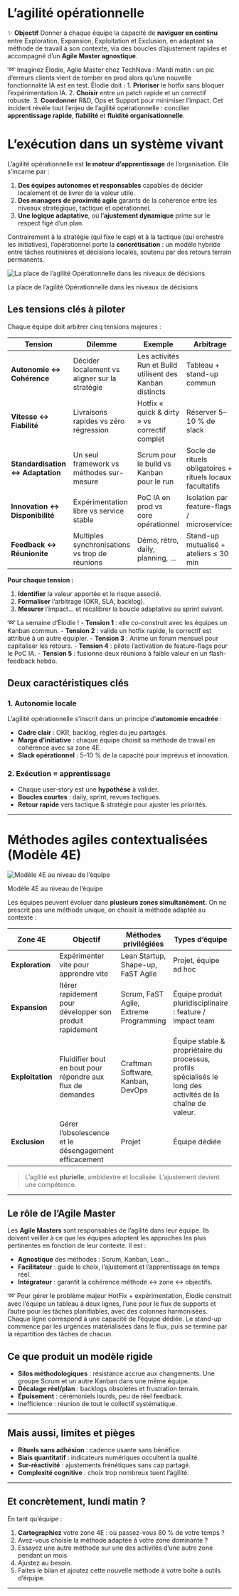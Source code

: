 # L’agilité opérationnelle



✨ **Objectif** Donner à chaque équipe la capacité de **naviguer en continu** entre Exploration, Expansion, Exploitation et Exclusion, en adaptant sa méthode de travail à son contexte, via des boucles d’ajustement rapides et accompagné d’un **Agile Master agnostique**.

➿ Imaginez Élodie, Agile Master chez TechNova : Mardi matin : un pic d’erreurs clients vient de tomber en prod alors qu’une nouvelle fonctionnalité IA est en test. Élodie doit : 1. **Prioriser** le hotfix sans bloquer l’expérimentation IA. 2. **Choisir** entre un patch rapide et un correctif robuste. 3. **Coordonner** R&D, Ops et Support pour minimiser l’impact. Cet incident révèle tout l’enjeu de l’agilité opérationnelle : concilier **apprentissage rapide**, **fiabilité** et **fluidité organisationnelle**.

# L’exécution dans un système vivant

L’agilité opérationnelle est **le moteur d’apprentissage** de l’organisation. Elle s’incarne par :

1. **Des équipes autonomes et responsables** capables de décider localement et de livrer de la valeur utile.
2. **Des managers de proximité agile** garants de la cohérence entre les niveaux stratégique, tactique et opérationnel.
3. **Une logique adaptative**, où l’**ajustement dynamique** prime sur le respect figé d’un plan.

Contrairement à la stratégie (qui fixe le cap) et à la tactique (qui orchestre les initiatives), l’opérationnel porte la **concrétisation** : un modèle hybride entre tâches routinières et décisions locales, soutenu par des retours terrain permanents.

![La place de l’agilité Opérationnelle dans les niveaux de décisions](image.png)

La place de l’agilité Opérationnelle dans les niveaux de décisions

## Les tensions clés à piloter

Chaque équipe doit arbitrer cinq tensions majeures :

| Tension | Dilemme | Exemple | Arbitrage |
| --- | --- | --- | --- |
| **Autonomie ↔ Cohérence** | Décider localement vs aligner sur la stratégie | Les activités Run et Build utilisent des Kanban distincts | Tableau + stand-up commun |
| **Vitesse ↔ Fiabilité** | Livraisons rapides vs zéro régression | Hotfix « quick & dirty » vs correctif complet | Réserver 5–10 % de slack |
| **Standardisation ↔ Adaptation** | Un seul framework vs méthodes sur-mesure | Scrum pour le build vs Kanban pour le run | Socle de rituels obligatoires + rituels locaux facultatifs |
| **Innovation ↔ Disponibilité** | Expérimentation libre vs service stable | PoC IA en prod vs core opérationnel | Isolation par feature-flags / microservices |
| **Feedback ↔ Réunionite** | Multiples synchronisations vs trop de réunions | Démo, rétro, daily, planning, … | Stand-up mutualisé + ateliers ≤ 30 min |

**Pour chaque tension :**

1. **Identifier** la valeur apportée et le risque associé.
2. **Formaliser** l’arbitrage (OKR, SLA, backlog).
3. **Mesurer** l’impact… et recalibrer la boucle adaptative au sprint suivant.

➿ La semaine d’Élodie ! - **Tension 1** : elle co-construit avec les équipes un Kanban commun. - **Tension 2** : valide un hotfix rapide, le correctif est attribué à un autre équipier. - **Tension 3** : Anime un forum mensuel pour capitaliser les retours. - **Tension 4** : pilote l’activation de feature-flags pour le PoC IA. - **Tension 5** : fusionne deux réunions à faible valeur en un flash-feedback hebdo.

## Deux caractéristiques clés

### 1. **Autonomie locale**

L’agilité opérationnelle s’inscrit dans un principe d’**autonomie encadrée** :

- **Cadre clair** : OKR, backlog, règles du jeu partagés.
- **Marge d’initiative** : chaque équipe choisit sa méthode de travail en cohérence avec sa zone 4E.
- **Slack opérationnel** : 5–10 % de la capacité pour imprévus et innovation.

### 2. **Exécution = apprentissage**

- Chaque user-story est une **hypothèse** à valider.
- **Boucles courtes** : daily, sprint, revues tactiques.
- **Retour rapide** vers tactique & stratégie pour ajuster les priorités.

---

# Méthodes agiles contextualisées (Modèle 4E)

![Modèle 4E au niveau de l’équipe](image%201.png)

Modèle 4E au niveau de l’équipe

Les équipes peuvent évoluer dans **plusieurs zones simultanément.** On ne prescrit pas une méthode unique, on choisit la méthode adaptée au contexte :

| Zone 4E | Objectif | Méthodes privilégiées | Types d’équipe |
| --- | --- | --- | --- |
| **Exploration** | Expérimenter vite pour apprendre vite | Lean Startup, Shape-up, FaST Agile | Projet, équipe ad hoc |
| **Expansion** | Itérer rapidement pour développer son produit rapidement | Scrum, FaST Agile, Extreme Programming | Équipe produit pluridisciplinaire : feature / impact team |
| **Exploitation** | Fluidifier bout en bout pour répondre aux flux de demandes | Craftman Software, Kanban, DevOps | Équipe stable & propriétaire du processus,  profils spécialisés le long des activités de la chaîne de valeur. |
| **Exclusion** | Gérer l’obsolescence et le désengagement efficacement | Projet | Équipe dédiée |

> L’agilité est **plurielle**, ambidextre et localisée. L’ajustement devient une compétence.
> 

---

## Le rôle de l’Agile Master

Les **Agile Masters** sont responsables de l’agilité dans leur équipe. Ils doivent veiller à ce que les équipes adoptent les approches les plus pertinentes en fonction de leur contexte. Il est :

- **Agnostique** des méthodes : Scrum, Kanban, Lean…
- **Facilitateur** : guide le choix, l’ajustement et l’apprentissage en temps réel.
- **Intégrateur** : garantit la cohérence méthode ↔ zone ↔ objectifs.

➿ Pour gérer le problème majeur HotFix + expérimentation, Élodie construit avec l’équipe un tableau à deux lignes, l’une pour le flux de supports et l’autre pour les tâches planifiables, avec des colonnes harmonisées. Chaque ligne correspond à une capacité de l’équipe dédiée. Le stand-up commence par les urgences matérialisées dans le flux, puis se termine par la répartition des tâches de chacun.

## Ce que produit un modèle rigide

- **Silos méthodologiques** : résistance accrue aux changements. Une groupe Scrum et un autre Kanban dans une même équipe.
- **Décalage réel/plan** : backlogs obsolètes et frustration terrain.
- **Épuisement** : cérémoniels lourds, peu de réel feedback.
- Inefficience : réunion de tout le collectif systématique.

---

## Mais aussi, limites et pièges

- **Rituels sans adhésion** : cadence usante sans bénéfice.
- **Biais quantitatif** : indicateurs numériques occultent la qualité.
- **Sur-réactivité** : ajustements frénétiques sans cap partagé.
- **Complexité cognitive** : choix trop nombreux tuent l’agilité.

---

## Et concrètement, lundi matin ?

En tant qu’équipe :

1. **Cartographiez** votre zone 4E : où passez-vous 80 % de votre temps ?
2. Avez-vous choisie la méthode adaptée à votre zone dominante ?
3. Essayez une autre méthode sur une des activités d’une autre zone pendant un mois
4. Ajustez au besoin.
5. Faites le bilan et ajoutez cette nouvelle méthode à votre boîte à outils d’équipe.

---

#